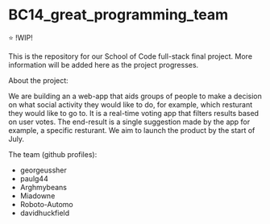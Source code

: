 # BC14_great_programming_team
⭐
!WIP!

This is the repository for our School of Code full-stack final project. More information will be added here as the project progresses. 

About the project:

We are building an a web-app that aids groups of people to make a decision on what social activity they would like to do, for example, which resturant they would like to go to. It is a real-time voting app that filters results based on user votes. The end-result is a single suggestion made by the app for example, a specific resturant. 
We aim to launch the product by the start of July.

The team (github profiles):

- georgeussher
- paulg44
- Arghmybeans
- Miadowne
- Roboto-Automo
- davidhuckfield

